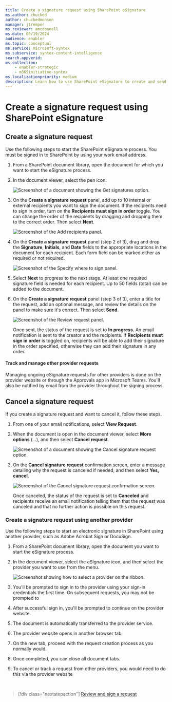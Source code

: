 ```yaml
---
title: Create a signature request using SharePoint eSignature
ms.author: chucked
author: chuckedmonson
manager: jtremper
ms.reviewer: amcdonnell
ms.date: 08/19/2024
audience: enabler
ms.topic: conceptual
ms.service: microsoft-syntex
ms.subservice: syntex-content-intelligence
search.appverid: 
ms.collection: 
    - enabler-strategic
    - m365initiative-syntex
ms.localizationpriority: medium
description: Learn how to use SharePoint eSignature to create and send electronic signature requests to people inside and outside of your organization. 
---
```


# Create a signature request using SharePoint eSignature

## Create a signature request

Use the following steps to start the SharePoint eSignature process. You must be signed in to SharePoint by using your work email address.

1. From a SharePoint document library, open the document for which you want to start the eSignature process.

2. In the document viewer, select the pen icon.

    ![Screenshot of a document showing the Get signatures option.](../media/content-understanding/esignature-get-signatures-option-dark.png)

3. On the **Create a signature request** panel, add up to 10 internal or external recipients you want to sign the document. If the recipients need to sign in order, turn on the **Recipients must sign in order** toggle. You can change the order of the recipients by dragging and dropping them to the correct order. Then select **Next**.

    ![Screenshot of the Add recipients panel.](../media/content-understanding/esignature-add-recipients-panel-dark.png)

4. On the **Create a signature request** panel (step 2 of 3), drag and drop the **Signature**, **Initials**, and **Date** fields to the appropriate locations in the document for each recipient. Each form field can be marked either as required or not required.

    ![Screenshot of the Specify where to sign panel.](../media/content-understanding/esignature-add-form-fields-panel-dark.png)

5. Select **Next** to progress to the next stage. At least one required signature field is needed for each recipient. Up to 50 fields (total) can be added to the document.

6. On the **Create a signature request** panel (step 3 of 3), enter a title for the request, add an optional message, and review the details on the panel to make sure it's correct. Then select **Send**.

    ![Screenshot of the Review request panel.](../media/content-understanding/esignature-review-request-panel-dark.png)

    Once sent, the status of the request is set to **In progress**.  An email notification is sent to the creator and the recipients. If **Recipients must sign in order** is toggled on, recipients will be able to add their signature in the order specified, otherwise they can add their signature in any order.  

#### Track and manage other provider requests

Managing ongoing eSignature requests for other providers is done on the provider website or through the Approvals app in Microsoft Teams. You'll also be notified by email from the provider throughout the signing process.

## Cancel a signature request

If you create a signature request and want to cancel it, follow these steps.

1. From one of your email notifications, select **View Request**.

2. When the document is open in the document viewer, select **More options** (...), and then select **Cancel request**.

    ![Screenshot of a document showing the Cancel signature request option.](../media/content-understanding/esignature-cancel-signature-request-option-dark.png)

3. On the **Cancel signature request** confirmation screen, enter a message detailing why the request is canceled if needed, and then select **Yes, cancel**.

    ![Screenshot of the Cancel signature request confirmation screen.](../media/content-understanding/esignature-cancel-signature-request-confirmation-dark.png)

    Once canceled, the status of the request is set to **Canceled** and recipients receive an email notification telling them that the request was canceled and that no further action is possible on this request.

### Create a signature request using another provider

Use the following steps to start an electronic signature in SharePoint using another provider, such as Adobe Acrobat Sign or DocuSign.

1. From a SharePoint document library, open the document you want to start the eSignature process.

2. In the document viewer, select the eSignature icon, and then select the provider you want to use from the menu.

    ![Screenshot showing how to select a provider on the ribbon.](../media/content-understanding/esignature-select-provider.png)

3. You'll be prompted to sign in to the provider using your sign-in credentials the first time. On subsequent requests, you may not be prompted to 

4. After successful sign in, you'll be prompted to continue on the provider website.

5. The document is automatically transferred to the provider service.

6. The provider website opens in another browser tab.

7. On the new tab, proceed with the request creation process as you normally would.
   
9. Once completed, you can close all document tabs.
    
11. To cancel or track a request from other providers, you would need to do this via the provider website

<br>

> [!div class="nextstepaction"]
> [Review and sign a request](esignature-review-sign-requests.md)
